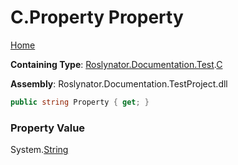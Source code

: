<a name="_top"></a>

# C\.Property Property

[Home](../../../../../README.md#_top)

**Containing Type**: [Roslynator.Documentation.Test](../../README.md#_top)\.[C](../README.md#_top)

**Assembly**: Roslynator\.Documentation\.TestProject\.dll

```csharp
public string Property { get; }
```

### Property Value

System\.[String](https://docs.microsoft.com/en-us/dotnet/api/system.string)

